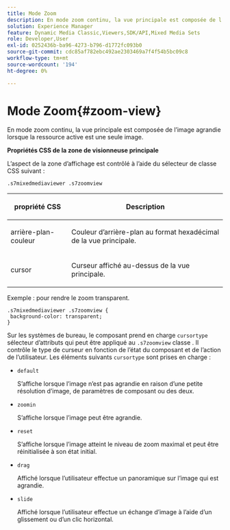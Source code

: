 ```yaml
---
title: Mode Zoom
description: En mode zoom continu, la vue principale est composée de l’image agrandie lorsque la ressource active est une seule image.
solution: Experience Manager
feature: Dynamic Media Classic,Viewers,SDK/API,Mixed Media Sets
role: Developer,User
exl-id: 0252436b-ba96-4273-b796-d1772fc093b0
source-git-commit: cdc85af782ebc492ae2303469a7f4f54b5bc09c8
workflow-type: tm+mt
source-wordcount: '194'
ht-degree: 0%

---
```


# Mode Zoom{#zoom-view}

En mode zoom continu, la vue principale est composée de l’image agrandie lorsque la ressource active est une seule image.

<!--<a id="section_061E550C1C1D4DB2BD663A898895B38C"></a>-->

**Propriétés CSS de la zone de visionneuse principale**

L’aspect de la zone d’affichage est contrôlé à l’aide du sélecteur de classe CSS suivant :

```
.s7mixedmediaviewer .s7zoomview
```

<table id="table_94EE3F5BBE4547C0B4943471CEE7EDE4"> 
 <thead> 
  <tr> 
   <th colname="col1" class="entry"> <p> propriété CSS </p> </th> 
   <th colname="col2" class="entry"> <p>Description </p> </th> 
  </tr> 
 </thead>
 <tbody> 
  <tr> 
   <td colname="col1"> <p> <span class="codeph"> arrière-plan-couleur </span> </p> </td> 
   <td colname="col2"> <p> Couleur d’arrière-plan au format hexadécimal de la vue principale. </p> </td> 
  </tr> 
  <tr> 
   <td colname="col1"> <p> <span class="codeph"> cursor </span> </p> </td> 
   <td colname="col2"> <p>Curseur affiché au-dessus de la vue principale. </p> </td> 
  </tr> 
 </tbody> 
</table>

Exemple : pour rendre le zoom transparent.

```
.s7mixedmediaviewer .s7zoomview { 
 background-color: transparent; 
}
```

Sur les systèmes de bureau, le composant prend en charge `cursortype` sélecteur d’attributs qui peut être appliqué au `.s7zoomview` classe . Il contrôle le type de curseur en fonction de l’état du composant et de l’action de l’utilisateur. Les éléments suivants `cursortype` sont prises en charge :

* `default`

   S’affiche lorsque l’image n’est pas agrandie en raison d’une petite résolution d’image, de paramètres de composant ou des deux.

* `zoomin`

   S’affiche lorsque l’image peut être agrandie.

* `reset`

   S’affiche lorsque l’image atteint le niveau de zoom maximal et peut être réinitialisée à son état initial.

* `drag`

   Affiché lorsque l’utilisateur effectue un panoramique sur l’image qui est agrandie.

* `slide`

   Affiché lorsque l’utilisateur effectue un échange d’image à l’aide d’un glissement ou d’un clic horizontal.
